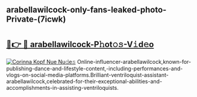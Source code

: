 ## arabellawilcock-only-fans​-leaked-photo​-Private-(7icwk)


# <h2><a href="https://mediaupload.pro?title=arabellawilcock&ref=git">🔗👉 🔴 arabellawilcock-P𝚑ot𝚘𝚜-V𝚒d𝚎o</a></h2>

[![Corinna Kopf Nue Nu𝚍e𝚜](https://i.imgur.com/0qMVB7G.gif)](https://mediaupload.pro?title=arabellawilcock&ref=git)
Online-influencer-arabellawilcock,known-for-publishing-dance-and-lifestyle-content,-including-performances-and-vlogs-on-social-media-platforms.Brilliant-ventriloquist-assistant-arabellawilcock,celebrated-for-their-exceptional-abilities-and-accomplishments-in-assisting-ventriloquists.  